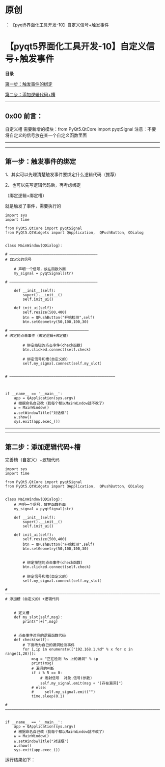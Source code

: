 # 原创
：  【pyqt5界面化工具开发-10】自定义信号+触发事件

# 【pyqt5界面化工具开发-10】自定义信号+触发事件

**目录**

[第一步：触发事件的绑定](#%E7%AC%AC%E4%B8%80%E6%AD%A5%EF%BC%9A%E8%A7%A6%E5%8F%91%E4%BA%8B%E4%BB%B6%E7%9A%84%E7%BB%91%E5%AE%9A)

[第二步：添加逻辑代码+槽](#%E7%AC%AC%E4%BA%8C%E6%AD%A5%EF%BC%9A%E6%B7%BB%E5%8A%A0%E9%80%BB%E8%BE%91%E4%BB%A3%E7%A0%81%2B%E6%A7%BD)

---


## 0x00 前言：

> 
自定义槽
需要新增的模块：from PyQt5.QtCore import pyqtSignal
注意：不要将自定义的信号放在某一个自定义函数里面


---


---


## 第一步：触发事件的绑定

1、其实可以先理清楚触发事件要绑定什么逻辑代码（推荐）

2、也可以先写逻辑代码后，再考虑绑定

（绑定逻辑+绑定槽）

就是触发了事件，需要执行的

```
import sys
import time

from PyQt5.QtCore import pyqtSignal
from PyQt5.QtWidgets import QApplication,  QPushButton, QDialog


class MainWindow(QDialog):

# ————————————————————————————————————————
# 自定义的信号

    # 声明一个信号，放在函数外面
    my_signal = pyqtSignal(str)

# ————————————————————————————————————————

    def __init__(self):
        super().__init__()
        self.init_ui()

    def init_ui(self):
        self.resize(500,400)
        btn = QPushButton("开始检测",self)
        btn.setGeometry(50,100,100,30)

# ————————————————————————————————————
# 绑定的点击事件（绑定逻辑+绑定槽）

        # 绑定按钮的点击事件(check函数)
        btn.clicked.connect(self.check)

        # 绑定信号和槽(自定义的)
        self.my_signal.connect(self.my_slot)


# ————————————————————————————————————————————————



if __name__ == '__main__':
    app = QApplication(sys.argv)
    # 根据命名自己改（我每个都以MainWindow就不改了）
    w = MainWindow()
    w.setWindowTitle("对话框")
    w.show()
    sys.exit(app.exec_())
```

---


---


## 第二步：添加逻辑代码+槽

完善槽（自定义）+逻辑代码

```
import sys
import time

from PyQt5.QtCore import pyqtSignal
from PyQt5.QtWidgets import QApplication,  QPushButton, QDialog


class MainWindow(QDialog):
    # 声明一个信号，放在函数外面
    my_signal = pyqtSignal(str)

    def __init__(self):
        super().__init__()
        self.init_ui()

    def init_ui(self):
        self.resize(500,400)
        btn = QPushButton("开始检测",self)
        btn.setGeometry(50,100,100,30)


        # 绑定按钮的点击事件(check函数)
        btn.clicked.connect(self.check)

        # 绑定信号和槽(自定义的)
        self.my_signal.connect(self.my_slot)

# ————————————————————————————————————————————————————————————————————————
# 添加槽（自定义的）+逻辑代码


    # 定义槽
    def my_slot(self,msg):
        print("[+]",msg)


    # 点击事件对应的逻辑函数代码
    def check(self):
        # 下面改为自己的漏洞检测事件
        for i,ip in enumerate(["192.168.1.%d" % x for x in range(1,20)]):
            msg = "正在检测 %s 上的漏洞" % ip
            print(msg)
            # 漏洞的判断
            if i % 5 == 0:
                # 发射信号  对象.信号(参数)
                self.my_signal.emit(msg + "[存在漏洞]")
            # else:
            #     self.my_signal.emit("")
            time.sleep(0.1)

# ————————————————————————————————————————————————————————————————————————————


if __name__ == '__main__':
    app = QApplication(sys.argv)
    # 根据命名自己改（我每个都以MainWindow就不改了）
    w = MainWindow()
    w.setWindowTitle("对话框")
    w.show()
    sys.exit(app.exec_())
```

运行结果如下：
